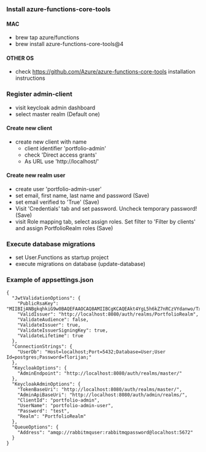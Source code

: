 ### Install azure-functions-core-tools

#### MAC
- brew tap azure/functions
- brew install azure-functions-core-tools@4

#### OTHER OS
- check https://github.com/Azure/azure-functions-core-tools installation instructions 


### Register admin-client

- visit keycloak admin dashboard
- select master realm (Default one)

#### Create new client

- create new client with name
  - client identifier 'portfolio-admin'
  - check 'Direct access grants'
  - As URL use 'http://localhost/'

#### Create new realm user

- create user 'portfolio-admin-user'
- set email, first name, last name and password (Save)
- set email verified to 'True' (Save)
- Visit 'Credentials' tab and set password. Uncheck temporary password! (Save)
- visit Role mapping tab, select assign roles. Set filter to 'Filter by clients' and assign PortfolioRealm roles (Save)


### Execute database migrations

- set User.Functions as startup project
- execute migrations on database (update-database)

### Example of appsettings.json

```
{
  "JwtValidationOptions": {
    "PublicRsaKey": "MIIBIjANBgkqhkiG9w0BAQEFAAOCAQ8AMIIBCgKCAQEAkt4YgL5h6kZ7nRCzVYdanwo/Tx98pJiK20nrgNUG0A2P+zl7Vtq/zoKr6rv6ws6hypkMWXivGwSIT83gzINgoZ0Uo6cUkJIb9XV+rhiwCJtCMCstHrfwURv98B1FlJW0YduPPnQA7rD9+zUIGfcCVhQ1T8fj57xQfYTiz6ffFT8iOt4M9ayzXElNnIhutecraoBE32gAdG4+DCVOMXb/j4VfpPqpM480xaf9MmG4U9prvIEs4rOXVb94q2GauNrndbbFRdUxDHEkpO38HDmj85QosmFCuI6t4cZSIyQmjIFPyWv6ndi9kkMvknXwO+o92Ua103rCO3hbu4ydq+3GwwIDAQAB",
    "ValidIssuer": "http://localhost:8080/auth/realms/PortfolioRealm",
    "ValidateAudience": false,
    "ValidateIssuer": true,
    "ValidateIssuerSigningKey": true,
    "ValidateLifetime": true
  },
  "ConnectionStrings": {
    "UserDb": "Host=localhost;Port=5432;Database=User;User Id=postgres;Password=florijan;"
  },
  "KeycloakOptions": {
    "AdminEndpoint": "http://localhost:8080/auth/realms/master/"
  },
  "KeycloakAdminOptions": {
    "TokenBaseUri": "http://localhost:8080/auth/realms/master/",
    "AdminApiBaseUri": "http://localhost:8080/auth/admin/realms/",
    "ClientId": "portfolio-admin",
    "UserName": "portfolio-admin-user",
    "Password": "test",
    "Realm": "PortfolioRealm"
  },
  "QueueOptions": {
    "Address": "amqp://rabbitmquser:rabbitmqpassword@localhost:5672"
  }
}
```